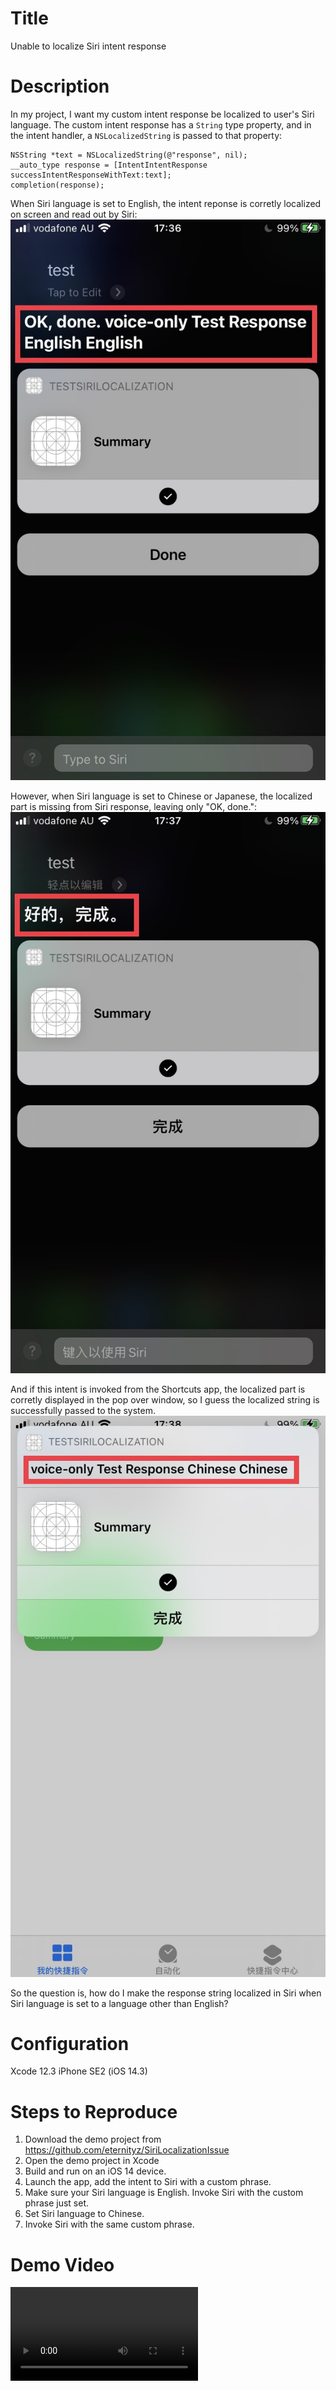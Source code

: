 # Title

Unable to localize Siri intent response

# Description

In my project, I want my custom intent response be localized to user's Siri language.  The custom intent response has a `String` type property, and in the intent handler, a `NSLocalizedString` is passed to that property:

```objc
NSString *text = NSLocalizedString(@"response", nil);
__auto_type response = [IntentIntentResponse successIntentResponseWithText:text];
completion(response);
```

When Siri language is set to English, the intent reponse is corretly localized on screen and read out by Siri:
![IMG_0067.jpg](IMG_0067.jpg)

However, when Siri language is set to Chinese or Japanese, the localized part is missing from Siri response, leaving only "OK, done.":
![IMG_0068.jpg](IMG_0068.jpg)

And if this intent is invoked from the Shortcuts app, the localized part is corretly displayed in the pop over window, so I guess the localized string is successfully passed to the system.
![IMG_0069.jpg](IMG_0069.jpg)


So the question is, how do I make the response string localized in Siri when Siri language is set to a language other than English?

# Configuration

Xcode 12.3
iPhone SE2 (iOS 14.3)

# Steps to Reproduce

1. Download the demo project from https://github.com/eternityz/SiriLocalizationIssue
2. Open the demo project in Xcode
3. Build and run on an iOS 14 device.
4. Launch the app, add the intent to Siri with a custom phrase.
5. Make sure your Siri language is English.  Invoke Siri with the custom phrase just set.
6. Set Siri language to Chinese.
7. Invoke Siri with the same custom phrase.

# Demo Video
![Demo Video](RPReplay_Final1609223782.MP4)
